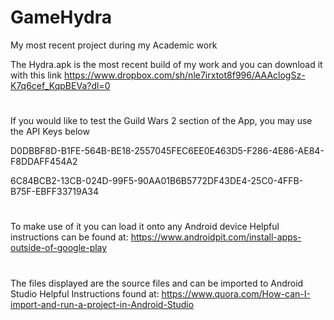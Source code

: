 # GameHydra

My most recent project during my Academic work

The Hydra.apk is the most recent build of my work and you can download it with this link
https://www.dropbox.com/sh/nle7irxtot8f996/AAAclogSz-K7q6cef_KqpBEVa?dl=0

#

If you would like to test the Guild Wars 2 section of the App, you may use the API Keys below

D0DBBF8D-B1FE-564B-BE18-2557045FEC6EE0E463D5-F286-4E86-AE84-F8DDAFF454A2

6C84BCB2-13CB-024D-99F5-90AA01B6B5772DF43DE4-25C0-4FFB-B75F-EBFF33719A34

#

To make use of it you can load it onto any Android device
Helpful instructions can be found at:
https://www.androidpit.com/install-apps-outside-of-google-play

#

The files displayed are the source files and can be imported to Android Studio
Helpful Instructions found at:
https://www.quora.com/How-can-I-import-and-run-a-project-in-Android-Studio
